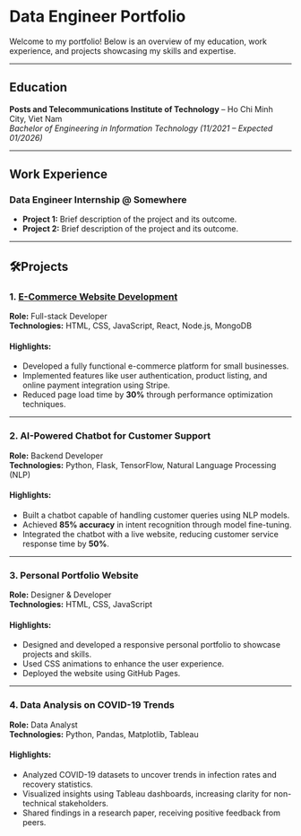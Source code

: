 # Data Engineer Portfolio

Welcome to my portfolio! Below is an overview of my education, work experience, and projects showcasing my skills and expertise.

---

## Education
**Posts and Telecommunications Institute of Technology** – Ho Chi Minh City, Viet Nam  
*Bachelor of Engineering in Information Technology (11/2021 – Expected 01/2026)*  

---

## Work Experience
### Data Engineer Internship @ Somewhere  
- **Project 1:** Brief description of the project and its outcome.  
- **Project 2:** Brief description of the project and its outcome.

---

## 🛠Projects

### 1. [E-Commerce Website Development](https://github.com/username/ecommerce-project)  
**Role:** Full-stack Developer  
**Technologies:** HTML, CSS, JavaScript, React, Node.js, MongoDB  
#### Highlights:  
- Developed a fully functional e-commerce platform for small businesses.  
- Implemented features like user authentication, product listing, and online payment integration using Stripe.  
- Reduced page load time by **30%** through performance optimization techniques.

---

### 2. **AI-Powered Chatbot for Customer Support**  
**Role:** Backend Developer  
**Technologies:** Python, Flask, TensorFlow, Natural Language Processing (NLP)  
#### Highlights:  
- Built a chatbot capable of handling customer queries using NLP models.  
- Achieved **85% accuracy** in intent recognition through model fine-tuning.  
- Integrated the chatbot with a live website, reducing customer service response time by **50%**.

---

### 3. **Personal Portfolio Website**  
**Role:** Designer & Developer  
**Technologies:** HTML, CSS, JavaScript  
#### Highlights:  
- Designed and developed a responsive personal portfolio to showcase projects and skills.  
- Used CSS animations to enhance the user experience.  
- Deployed the website using GitHub Pages.

---

### 4. **Data Analysis on COVID-19 Trends**  
**Role:** Data Analyst  
**Technologies:** Python, Pandas, Matplotlib, Tableau  
#### Highlights:  
- Analyzed COVID-19 datasets to uncover trends in infection rates and recovery statistics.  
- Visualized insights using Tableau dashboards, increasing clarity for non-technical stakeholders.  
- Shared findings in a research paper, receiving positive feedback from peers.
